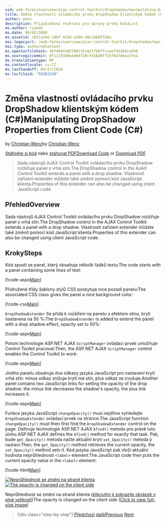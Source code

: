 ```yaml
---
uid: web-forms/overview/ajax-control-toolkit/dropshadow/manipulating-dropshadow-properties-from-client-code-cs
title: Změna vlastností ovládacího prvku DropShadow klientským kódem (C#) | Dokumentace Microsoftu
author: wenz
description: Přizpůsobení rozhraní pro úpravy prvku DataList
ms.author: riande
ms.date: 06/02/2008
ms.assetid: c83ca3e6-c0bf-4158-a166-40c1ab0f33da
msc.legacyurl: /web-forms/overview/ajax-control-toolkit/dropshadow/manipulating-dropshadow-properties-from-client-code-cs
msc.type: authoredcontent
ms.openlocfilehash: 3bf4b8fe85780135c821fbb7fcceefd326dce656
ms.sourcegitcommit: 0f1119340e4464720cfd16d0ff15764746ea1fea
ms.translationtype: MT
ms.contentlocale: cs-CZ
ms.lasthandoff: 04/17/2019
ms.locfileid: "59381338"
---
```

# <a name="manipulating-dropshadow-properties-from-client-code-c"></a><span data-ttu-id="e8de2-103">Změna vlastností ovládacího prvku DropShadow klientským kódem (C#)</span><span class="sxs-lookup"><span data-stu-id="e8de2-103">Manipulating DropShadow Properties from Client Code (C#)</span></span>

<span data-ttu-id="e8de2-104">by [Christian Wenz](https://github.com/wenz)</span><span class="sxs-lookup"><span data-stu-id="e8de2-104">by [Christian Wenz](https://github.com/wenz)</span></span>

<span data-ttu-id="e8de2-105">[Stáhněte si kód](http://download.microsoft.com/download/5/1/6/51652a81-500b-4f6b-88d3-617103e7941e/DropShadow2.cs.zip) nebo [stahovat PDF](http://download.microsoft.com/download/b/6/a/b6ae89ee-df69-4c87-9bfb-ad1eb2b23373/dropshadow2CS.pdf)</span><span class="sxs-lookup"><span data-stu-id="e8de2-105">[Download Code](http://download.microsoft.com/download/5/1/6/51652a81-500b-4f6b-88d3-617103e7941e/DropShadow2.cs.zip) or [Download PDF](http://download.microsoft.com/download/b/6/a/b6ae89ee-df69-4c87-9bfb-ad1eb2b23373/dropshadow2CS.pdf)</span></span>

> <span data-ttu-id="e8de2-106">Sada nástrojů AJAX Control Toolkit ovládacího prvku DropShadow rozšiřuje panel s vrhá stín.</span><span class="sxs-lookup"><span data-stu-id="e8de2-106">The DropShadow control in the AJAX Control Toolkit extends a panel with a drop shadow.</span></span> <span data-ttu-id="e8de2-107">Vlastnosti zařízení extender můžete také změnit pomocí kód JavaScript klienta.</span><span class="sxs-lookup"><span data-stu-id="e8de2-107">Properties of this extender can also be changed using client JavaScript code.</span></span>


## <a name="overview"></a><span data-ttu-id="e8de2-108">Přehled</span><span class="sxs-lookup"><span data-stu-id="e8de2-108">Overview</span></span>

<span data-ttu-id="e8de2-109">Sada nástrojů AJAX Control Toolkit ovládacího prvku DropShadow rozšiřuje panel s vrhá stín.</span><span class="sxs-lookup"><span data-stu-id="e8de2-109">The DropShadow control in the AJAX Control Toolkit extends a panel with a drop shadow.</span></span> <span data-ttu-id="e8de2-110">Vlastnosti zařízení extender můžete také změnit pomocí kód JavaScript klienta.</span><span class="sxs-lookup"><span data-stu-id="e8de2-110">Properties of this extender can also be changed using client JavaScript code.</span></span>

## <a name="steps"></a><span data-ttu-id="e8de2-111">Kroky</span><span class="sxs-lookup"><span data-stu-id="e8de2-111">Steps</span></span>

<span data-ttu-id="e8de2-112">Kód spustí se panel, který obsahuje několik řádků textu:</span><span class="sxs-lookup"><span data-stu-id="e8de2-112">The code starts with a panel containing some lines of text:</span></span>

[!code-aspx[Main](manipulating-dropshadow-properties-from-client-code-cs/samples/sample1.aspx)]

<span data-ttu-id="e8de2-113">Přidružené třídy šablony stylů CSS poskytuje nice pozadí panelu:</span><span class="sxs-lookup"><span data-stu-id="e8de2-113">The associated CSS class gives the panel a nice background color:</span></span>

[!code-css[Main](manipulating-dropshadow-properties-from-client-code-cs/samples/sample2.css)]

<span data-ttu-id="e8de2-114">`DropShadowExtender` Se přidá k rozšíření na panelu s efektem stínu, krytí nastavena na 50 %:</span><span class="sxs-lookup"><span data-stu-id="e8de2-114">The `DropShadowExtender` is added to extend the panel with a drop shadow effect, opacity set to 50%:</span></span>

[!code-aspx[Main](manipulating-dropshadow-properties-from-client-code-cs/samples/sample3.aspx)]

<span data-ttu-id="e8de2-115">Potom technologie ASP.NET AJAX `ScriptManager` ovládací prvek umožňuje Control Toolkit pracovat:</span><span class="sxs-lookup"><span data-stu-id="e8de2-115">Then, the ASP.NET AJAX `ScriptManager` control enables the Control Toolkit to work:</span></span>

[!code-aspx[Main](manipulating-dropshadow-properties-from-client-code-cs/samples/sample4.aspx)]

<span data-ttu-id="e8de2-116">Jiného panelu obsahuje dva odkazy jazyka JavaScript pro nastavení krytí vrhá stín: minus odkaz snižuje krytí má stín, plus odkaz se zvyšuje.</span><span class="sxs-lookup"><span data-stu-id="e8de2-116">Another panel contains two JavaScript links for setting the opacity of the drop shadow: the minus link decreases the shadow's opacity, the plus link increases it.</span></span>

[!code-aspx[Main](manipulating-dropshadow-properties-from-client-code-cs/samples/sample5.aspx)]

<span data-ttu-id="e8de2-117">Funkce jazyka JavaScript `changeOpacity()` musí nejdříve vyhledejte `DropShadowExtender` ovládací prvek na stránce.</span><span class="sxs-lookup"><span data-stu-id="e8de2-117">The JavaScript function `changeOpacity()` must then first find the `DropShadowExtender` control on the page.</span></span> <span data-ttu-id="e8de2-118">Definuje technologie ASP.NET AJAX `$find()` metodu pro právě tuto úlohu.</span><span class="sxs-lookup"><span data-stu-id="e8de2-118">ASP.NET AJAX defines the `$find()` method for exactly that task.</span></span> <span data-ttu-id="e8de2-119">Pak, bude `get_Opacity()` metoda načte aktuální krytí `set_Opacity()` metoda ji nastaví.</span><span class="sxs-lookup"><span data-stu-id="e8de2-119">Then, the `get_Opacity()` method retrieves the current opacity, the `set_Opacity()` method sets it.</span></span> <span data-ttu-id="e8de2-120">Kód jazyka JavaScript pak vloží aktuální hodnota neprůhlednosti `<label>` element:</span><span class="sxs-lookup"><span data-stu-id="e8de2-120">The JavaScript code then puts the current opacity value in the `<label>` element:</span></span>

[!code-html[Main](manipulating-dropshadow-properties-from-client-code-cs/samples/sample6.html)]


<span data-ttu-id="e8de2-121">[![Neprůhlednost se změní na straně klienta](manipulating-dropshadow-properties-from-client-code-cs/_static/image2.png)](manipulating-dropshadow-properties-from-client-code-cs/_static/image1.png)</span><span class="sxs-lookup"><span data-stu-id="e8de2-121">[![The opacity is changed on the client side](manipulating-dropshadow-properties-from-client-code-cs/_static/image2.png)](manipulating-dropshadow-properties-from-client-code-cs/_static/image1.png)</span></span>

<span data-ttu-id="e8de2-122">Neprůhlednost se změní na straně klienta ([kliknutím ji zobrazíte obrázek v plné velikosti](manipulating-dropshadow-properties-from-client-code-cs/_static/image3.png))</span><span class="sxs-lookup"><span data-stu-id="e8de2-122">The opacity is changed on the client side ([Click to view full-size image](manipulating-dropshadow-properties-from-client-code-cs/_static/image3.png))</span></span>

> [!div class="step-by-step"]
> <span data-ttu-id="e8de2-123">[Předchozí](adjusting-the-z-index-of-a-dropshadow-cs.md)
> [další](adjusting-the-z-index-of-a-dropshadow-vb.md)</span><span class="sxs-lookup"><span data-stu-id="e8de2-123">[Previous](adjusting-the-z-index-of-a-dropshadow-cs.md)
[Next](adjusting-the-z-index-of-a-dropshadow-vb.md)</span></span>
